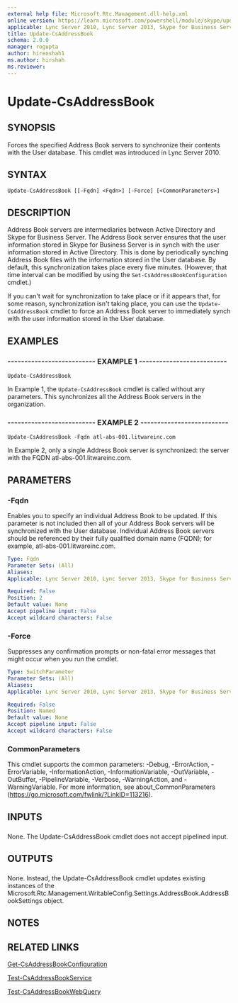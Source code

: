 ```yaml
---
external help file: Microsoft.Rtc.Management.dll-help.xml
online version: https://learn.microsoft.com/powershell/module/skype/update-csaddressbook
applicable: Lync Server 2010, Lync Server 2013, Skype for Business Server 2015, Skype for Business Server 2019
title: Update-CsAddressBook
schema: 2.0.0
manager: rogupta
author: hirenshah1
ms.author: hirshah
ms.reviewer:
---
```


# Update-CsAddressBook

## SYNOPSIS
Forces the specified Address Book servers to synchronize their contents with the User database.
This cmdlet was introduced in Lync Server 2010.


## SYNTAX

```
Update-CsAddressBook [[-Fqdn] <Fqdn>] [-Force] [<CommonParameters>]
```

## DESCRIPTION
Address Book servers are intermediaries between Active Directory and Skype for Business Server.
The Address Book server ensures that the user information stored in Skype for Business Server is in synch with the user information stored in Active Directory.
This is done by periodically synching Address Book files with the information stored in the User database.
By default, this synchronization takes place every five minutes.
(However, that time interval can be modified by using the `Set-CsAddressBookConfiguration` cmdlet.)

If you can't wait for synchronization to take place or if it appears that, for some reason, synchronization isn't taking place, you can use the `Update-CsAddressBook` cmdlet to force an Address Book server to immediately synch with the user information stored in the User database.



## EXAMPLES

### -------------------------- EXAMPLE 1 --------------------------
```
Update-CsAddressBook
```

In Example 1, the `Update-CsAddressBook` cmdlet is called without any parameters.
This synchronizes all the Address Book servers in the organization.


### -------------------------- EXAMPLE 2 --------------------------
```
Update-CsAddressBook -Fqdn atl-abs-001.litwareinc.com
```

In Example 2, only a single Address Book server is synchronized: the server with the FQDN atl-abs-001.litwareinc.com.


## PARAMETERS

### -Fqdn
Enables you to specify an individual Address Book to be updated.
If this parameter is not included then all of your Address Book servers will be synchronized with the User database.
Individual Address Book servers should be referenced by their fully qualified domain name (FQDN); for example, atl-abs-001.litwareinc.com.

```yaml
Type: Fqdn
Parameter Sets: (All)
Aliases: 
Applicable: Lync Server 2010, Lync Server 2013, Skype for Business Server 2015, Skype for Business Server 2019

Required: False
Position: 2
Default value: None
Accept pipeline input: False
Accept wildcard characters: False
```

### -Force
Suppresses any confirmation prompts or non-fatal error messages that might occur when you run the cmdlet.



```yaml
Type: SwitchParameter
Parameter Sets: (All)
Aliases: 
Applicable: Lync Server 2010, Lync Server 2013, Skype for Business Server 2015, Skype for Business Server 2019

Required: False
Position: Named
Default value: None
Accept pipeline input: False
Accept wildcard characters: False
```

### CommonParameters
This cmdlet supports the common parameters: -Debug, -ErrorAction, -ErrorVariable, -InformationAction, -InformationVariable, -OutVariable, -OutBuffer, -PipelineVariable, -Verbose, -WarningAction, and -WarningVariable. For more information, see about_CommonParameters (https://go.microsoft.com/fwlink/?LinkID=113216).

## INPUTS

###  
None.
The Update-CsAddressBook cmdlet does not accept pipelined input.

## OUTPUTS

###  
None.
Instead, the Update-CsAddressBook cmdlet updates existing instances of the Microsoft.Rtc.Management.WritableConfig.Settings.AddressBook.AddressBookSettings object.

## NOTES

## RELATED LINKS

[Get-CsAddressBookConfiguration](Get-CsAddressBookConfiguration.md)

[Test-CsAddressBookService](Test-CsAddressBookService.md)

[Test-CsAddressBookWebQuery](Test-CsAddressBookWebQuery.md)
